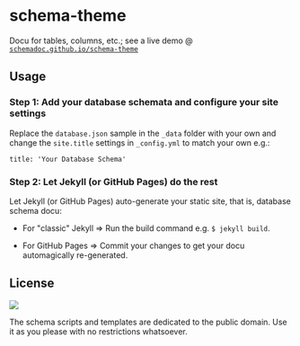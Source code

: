 # schema-theme

Docu for tables, columns, etc.; see a live demo @
[`schemadoc.github.io/schema-theme`](https://schemadoc.github.io/schema-theme)


## Usage

### Step 1:  Add your database schemata and configure your site settings

Replace the `database.json` sample in the `_data` folder with your own and
change the `site.title` settings in `_config.yml` to
match your own e.g.:

```
title: 'Your Database Schema'
```

### Step 2: Let Jekyll (or GitHub Pages) do the rest

Let Jekyll (or GitHub Pages) auto-generate your static site, that is, database schema docu:

- For "classic" Jekyll => Run the build command e.g. `$ jekyll build`.

- For GitHub Pages => Commit your changes to get your docu automagically re-generated.



## License

![](https://publicdomainworks.github.io/buttons/zero88x31.png)

The schema scripts and templates are dedicated to the public domain.
Use it as you please with no restrictions whatsoever.
